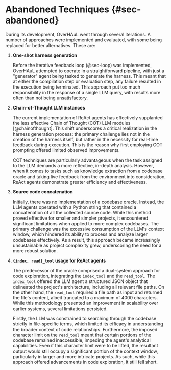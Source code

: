 # Abandoned Techniques {#sec-abandoned}

During its development, OverHAuL went through several iterations. A number of approaches were implemented and evaluated, with some being replaced for better alternatives. These are:

1. **One-shot harness generation**

    Before the iterative feedback loop (@sec-loop) was implemented, OverHAuL attempted to operate in a straightforward pipeline, with just a "generator" agent being tasked to generate the harness. This meant that at either the compilation step or evaluation step, any failure resulted in the execution being terminated. This approach put too much responsibility in the response of a single LLM query, with results more often than not being unsatisfactory.

2. **Chain-of-Thought LLM instances**

    The current implementation of ReAct agents has effectively supplanted the less effective Chain of Thought (COT) LLM modules [@chainofthought]. This shift underscores a critical realization in the harness generation process: the primary challenge lies not in the creation of the harness itself, but rather in the necessity for real-time feedback during execution. This is the reason why first employing COT prompting offered limited observed improvements.

    COT techniques are particularly advantageous when the task assigned to the LLM demands a more reflective, in-depth analysis. However, when it comes to tasks such as knowledge extraction from a codebase oracle and taking live feedback from the environment into consideration, ReAct agents demonstrate greater efficiency and effectiveness.

3. **Source code concatenation**

    Initially, there was no implementation of a codebase oracle. Instead, the LLM agents operated with a Python string that contained a concatenation of all the collected source code. While this method proved effective for smaller and simpler projects, it encountered significant limitations when applied to more complex codebases. The primary challenge was the excessive consumption of the LLM's context window, which hindered its ability to process and analyze larger codebases effectively. As a result, this approach became increasingly unsustainable as project complexity grew, underscoring the need for a more robust solution.

4. **`{index, read}_tool` usage for ReAct agents**

    The predecessor of the oracle comprised a dual-system approach for code exploration, integrating the `index_tool` and the `read_tool`. The `index_tool` offered the LLM agent a structured JSON object that delineated the project's architecture, including all relevant file paths. On the other hand, the `read_tool` required a file path as input and returned the file's content, albeit truncated to a maximum of 4000 characters. While this methodology presented an improvement in scalability over earlier systems, several limitations persisted.

    Firstly, the LLM was constrained to searching through the codebase strictly in file-specific terms, which limited its efficacy in understanding the broader context of code relationships. Furthermore, the imposed character limit on the `read_tool` meant that certain portions of the codebase remained inaccessible, impeding the agent's analytical capabilities. Even if this character limit were to be lifted, the resultant output would still occupy a significant portion of the context window, particularly in larger and more intricate projects. As such, while this approach offered advancements in code exploration, it still fell short.
